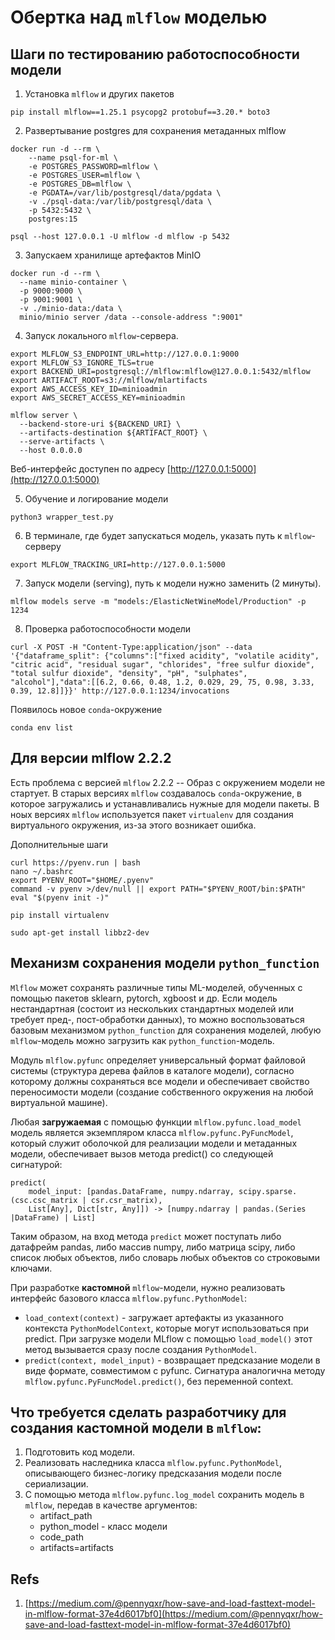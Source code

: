 
# Обертка над `mlflow` моделью

## Шаги по тестированию работоспособности модели

1. Установка `mlflow` и других пакетов
```
pip install mlflow==1.25.1 psycopg2 protobuf==3.20.* boto3
```

2. Развертывание postgres для сохранения метаданных mlflow
```
docker run -d --rm \
	--name psql-for-ml \
	-e POSTGRES_PASSWORD=mlflow \
	-e POSTGRES_USER=mlflow \
	-e POSTGRES_DB=mlflow \
	-e PGDATA=/var/lib/postgresql/data/pgdata \
	-v ./psql-data:/var/lib/postgresql/data \
	-p 5432:5432 \
	postgres:15
```

```
psql --host 127.0.0.1 -U mlflow -d mlflow -p 5432
```

3. Запускаем хранилище артефактов MinIO
```
docker run -d --rm \
  --name minio-container \
  -p 9000:9000 \
  -p 9001:9001 \
  -v ./minio-data:/data \
  minio/minio server /data --console-address ":9001"
```

4. Запуск локального `mlflow`-сервера.
```
export MLFLOW_S3_ENDPOINT_URL=http://127.0.0.1:9000
export MLFLOW_S3_IGNORE_TLS=true
export BACKEND_URI=postgresql://mlflow:mlflow@127.0.0.1:5432/mlflow
export ARTIFACT_ROOT=s3://mlflow/mlartifacts  
export AWS_ACCESS_KEY_ID=minioadmin
export AWS_SECRET_ACCESS_KEY=minioadmin

mlflow server \
  --backend-store-uri ${BACKEND_URI} \
  --artifacts-destination ${ARTIFACT_ROOT} \
  --serve-artifacts \
  --host 0.0.0.0
```
Веб-интерфейс доступен по адресу [http://127.0.0.1:5000](http://127.0.0.1:5000)

5. Обучение и логирование модели 
```
python3 wrapper_test.py
```

6. В терминале, где будет запускаться модель, указать путь к `mlflow`-серверу
```
export MLFLOW_TRACKING_URI=http://127.0.0.1:5000
```

7. Запуск модели (serving), путь к модели нужно заменить (2 минуты).
```
mlflow models serve -m "models:/ElasticNetWineModel/Production" -p 1234
```

8. Проверка работоспособности модели
```
curl -X POST -H "Content-Type:application/json" --data '{"dataframe_split": {"columns":["fixed acidity", "volatile acidity", "citric acid", "residual sugar", "chlorides", "free sulfur dioxide", "total sulfur dioxide", "density", "pH", "sulphates", "alcohol"],"data":[[6.2, 0.66, 0.48, 1.2, 0.029, 29, 75, 0.98, 3.33, 0.39, 12.8]]}}' http://127.0.0.1:1234/invocations
```

Появилось новое `conda`-окружение
```
conda env list
```

## Для версии mlflow 2.2.2
Есть проблема с версией `mlflow` 2.2.2 -- Образ с окружением модели не стартует.
В старых версиях `mlflow` создавалось `conda`-окружение, в которое загружались и устанавливались нужные для модели пакеты.
В ноых версиях `mlflow` используется пакет `virtualenv` для создания виртуального окружения, из-за этого возникает ошибка.

Дополнительные шаги
```
curl https://pyenv.run | bash
nano ~/.bashrc
export PYENV_ROOT="$HOME/.pyenv"
command -v pyenv >/dev/null || export PATH="$PYENV_ROOT/bin:$PATH"
eval "$(pyenv init -)"

pip install virtualenv

sudo apt-get install libbz2-dev
```

## Механизм сохранения модели `python_function`

`Mlflow` может сохранять различные типы ML-моделей, обученных с помощью пакетов sklearn, pytorch, xgboost и др. Если модель нестандартная (состоит из нескольких стандартных моделей или требует пред-, пост-обработки данных), то можно воспользоваться базовым механизмом `python_function` для сохранения моделей, любую `mlflow`-модель можно загрузить как `python_function`-модель.

Модуль `mlflow.pyfunc` определяет универсальный формат файловой системы (структура дерева файлов в каталоге модели), согласно которому должны сохраняться все модели и обеспечивает свойство переносимости модели (создание собственного окружения на любой виртуальной машине).

Любая **загружаемая** с помощью функции `mlflow.pyfunc.load_model` модель является экземпляром класса `mlflow.pyfunc.PyFuncModel`, который служит оболочкой для реализации модели и метаданных модели, обеспечивает вызов метода predict() со следующей сигнатурой:
```
predict(
    model_input: [pandas.DataFrame, numpy.ndarray, scipy.sparse.(csc.csc_matrix | csr.csr_matrix),
    List[Any], Dict[str, Any]]) -> [numpy.ndarray | pandas.(Series |DataFrame) | List]
```

Таким образом, на вход метода `predict` может поступать либо датафрейм pandas, либо массив numpy, либо матрица scipy, либо список любых объектов, либо словарь любых объектов со строковыми ключами.

При разработке **кастомной** `mlflow`-модели, нужно реализовать интерфейс базового класса `mlflow.pyfunc.PythonModel`:
 - `load_context(context)` - загружает артефакты из указанного контекста `PythonModelContext`, которые могут использоваться при predict. При загрузке модели MLflow с помощью `load_model()` этот метод вызывается сразу после создания `PythonModel`.
 - `predict(context, model_input)` - возвращает предсказание модели в виде формате, совместимом с pyfunc. Сигнатура аналогична методу  `mlflow.pyfunc.PyFuncModel.predict()`, без переменной context.

## Что требуется сделать разработчику для создания кастомной модели в `mlflow`:

1. Подготовить код модели.
2. Реализовать наследника класса `mlflow.pyfunc.PythonModel`, описывающего бизнес-логику предсказания модели после сериализации.
3. С помощью метода `mlflow.pyfunc.log_model` сохранить модель в `mlflow`, передав в качестве аргументов:
    * artifact_path
    * python_model - класс модели
    * code_path
    * artifacts=artifacts

## Refs
1. [https://medium.com/@pennyqxr/how-save-and-load-fasttext-model-in-mlflow-format-37e4d6017bf0](https://medium.com/@pennyqxr/how-save-and-load-fasttext-model-in-mlflow-format-37e4d6017bf0)
